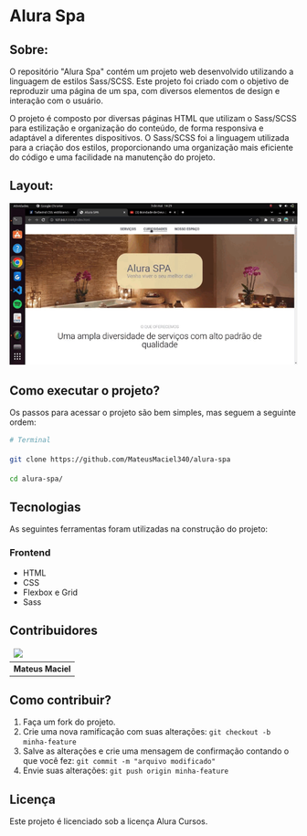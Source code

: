 # Alura Spa

## Sobre:

O repositório "Alura Spa" contém um projeto web desenvolvido utilizando a linguagem de estilos Sass/SCSS. Este projeto foi criado com o objetivo de reproduzir uma página de um spa, com diversos elementos de design e interação com o usuário.

O projeto é composto por diversas páginas HTML que utilizam o Sass/SCSS para estilização e organização do conteúdo, de forma responsiva e adaptável a diferentes dispositivos. O Sass/SCSS foi a linguagem utilizada para a criação dos estilos, proporcionando uma organização mais eficiente do código e uma facilidade na manutenção do projeto.

## Layout:

![](imagens/alura-spa.gif)

## Como executar o projeto?

Os passos para acessar o projeto são bem simples, mas seguem a seguinte ordem:

```bash
# Terminal

git clone https://github.com/MateusMaciel340/alura-spa

cd alura-spa/

```

## Tecnologias

As seguintes ferramentas foram utilizadas na construção do projeto:

### Frontend

- HTML
- CSS
- Flexbox e Grid
- Sass

## Contribuidores

<table>
    <thead>
        <tr>
            <td>
                <img src="https://avatars.githubusercontent.com/u/55550732?v=4" width="150px"/>
            </td>
        </tr>
    </thead>
    <tbody>
        <tr>
            <th>Mateus Maciel</th>
        </tr>
    </tbody>
</table>

## Como contribuir?

1. Faça um fork do projeto.
2. Crie uma nova ramificação com suas alterações: `git checkout -b minha-feature`
3. Salve as alterações e crie uma mensagem de confirmação contando o que você fez: `git commit -m "arquivo modificado"`
4. Envie suas alterações: `git push origin minha-feature`

## Licença

Este projeto é licenciado sob a licença Alura Cursos.
